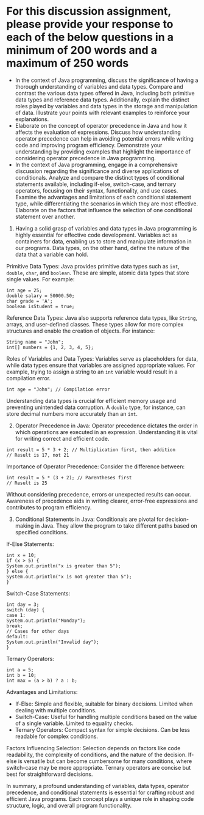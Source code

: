 # For this discussion assignment, please provide your response to each of the below questions in a minimum of 200 words and a maximum of 250 words

- In the context of Java programming, discuss the significance of having a thorough understanding of variables and data types. Compare and contrast the various data types offered in Java, including both primitive data types and reference data types. Additionally, explain the distinct roles played by variables and data types in the storage and manipulation of data. Illustrate your points with relevant examples to reinforce your explanations.
- Elaborate on the concept of operator precedence in Java and how it affects the evaluation of expressions. Discuss how understanding operator precedence can help in avoiding potential errors while writing code and improving program efficiency. Demonstrate your understanding by providing examples that highlight the importance of considering operator precedence in Java programming.
- In the context of Java programming, engage in a comprehensive discussion regarding the significance and diverse applications of conditionals. Analyze and compare the distinct types of conditional statements available, including if-else, switch-case, and ternary operators, focusing on their syntax, functionality, and use cases. Examine the advantages and limitations of each conditional statement type, while differentiating the scenarios in which they are most effective. Elaborate on the factors that influence the selection of one conditional statement over another.

1. Having a solid grasp of variables and data types in Java programming is highly essential for effective code development. Variables act as containers for data, enabling us to store and manipulate information in our programs. Data types, on the other hand, define the nature of the data that a variable can hold.

Primitive Data Types:
Java provides primitive data types such as `int`, `double`, `char`, and `boolean`. These are simple, atomic data types that store single values. For example:

```code
int age = 25;
double salary = 50000.50;
char grade = 'A';
boolean isStudent = true;
```

Reference Data Types:
Java also supports reference data types, like `String`, arrays, and user-defined classes. These types allow for more complex structures and enable the creation of objects. For instance:

```code
String name = "John";
int[] numbers = {1, 2, 3, 4, 5};
```

Roles of Variables and Data Types:
Variables serve as placeholders for data, while data types ensure that variables are assigned appropriate values. For example, trying to assign a string to an `int` variable would result in a compilation error.

```code
int age = "John"; // Compilation error
```

Understanding data types is crucial for efficient memory usage and preventing unintended data corruption. A `double` type, for instance, can store decimal numbers more accurately than an `int`.

2. Operator Precedence in Java:
   Operator precedence dictates the order in which operations are executed in an expression. Understanding it is vital for writing correct and efficient code.

```code
int result = 5 * 3 + 2; // Multiplication first, then addition
// Result is 17, not 21
```

Importance of Operator Precedence:
Consider the difference between:

```code
int result = 5 * (3 + 2); // Parentheses first
// Result is 25
```

Without considering precedence, errors or unexpected results can occur. Awareness of precedence aids in writing clearer, error-free expressions and contributes to program efficiency.

3. Conditional Statements in Java:
   Conditionals are pivotal for decision-making in Java. They allow the program to take different paths based on specified conditions.

If-Else Statements:

```code
int x = 10;
if (x > 5) {
System.out.println("x is greater than 5");
} else {
System.out.println("x is not greater than 5");
}
```

Switch-Case Statements:

```code
int day = 3;
switch (day) {
case 1:
System.out.println("Monday");
break;
// Cases for other days
default:
System.out.println("Invalid day");
}
```

Ternary Operators:

```code
int a = 5;
int b = 10;
int max = (a > b) ? a : b;
```

Advantages and Limitations:

- If-Else: Simple and flexible, suitable for binary decisions. Limited when dealing with multiple conditions.
- Switch-Case: Useful for handling multiple conditions based on the value of a single variable. Limited to equality checks.
- Ternary Operators: Compact syntax for simple decisions. Can be less readable for complex conditions.

Factors Influencing Selection:
Selection depends on factors like code readability, the complexity of conditions, and the nature of the decision. If-else is versatile but can become cumbersome for many conditions, where switch-case may be more appropriate. Ternary operators are concise but best for straightforward decisions.

In summary, a profound understanding of variables, data types, operator precedence, and conditional statements is essential for crafting robust and efficient Java programs. Each concept plays a unique role in shaping code structure, logic, and overall program functionality.
